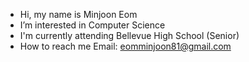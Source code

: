 - Hi, my name is Minjoon Eom
- I’m interested in Computer Science
- I'm currently attending Bellevue High School (Senior)
- How to reach me Email: eomminjoon81@gmail.com

<!---
JoonEom/JoonEom is a ✨ special ✨ repository because its `README.md` (this file) appears on your GitHub profile.
You can click the Preview link to take a look at your changes.
--->
